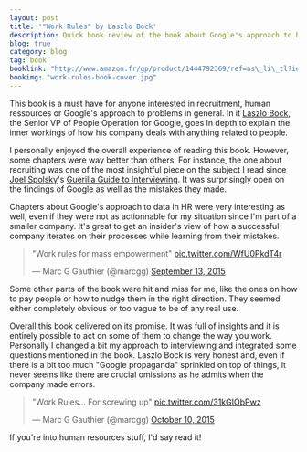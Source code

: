 ```yaml
---
layout: post
title: '"Work Rules" by Laszlo Bock'
description: Quick book review of the book about Google's approach to human ressources, from my point of view of developer involved in recruitment in a startup.
blog: true
category: blog
tag: book
booklink: "http://www.amazon.fr/gp/product/1444792369/ref=as\_li\_tl?ie=UTF8&camp=1642&creative=6746&creativeASIN=1444792369&linkCode=as2&tag=mg092-21"
bookimg: "work-rules-book-cover.jpg"
---
```


This book is a must have for anyone interested in recruitment, human ressources or Google's approach to problems in general. In it [Laszlo Bock][1], the  Senior VP of People Operation for Google, goes in depth to explain the inner workings of how his company deals with anything related to people.

I personally enjoyed the overall experience of reading this book. However, some chapters were way better than others. For instance, the one about recruiting was one of the most insightful piece on the subject I read since [Joel Spolsky][2]'s [Guerilla Guide to Interviewing][3]. It was surprisingly open on the findings of Google as well as the mistakes they made.

Chapters about Google's approach to data in HR were very interesting as well, even if they were not as actionnable for my situation since I'm part of a smaller company. It's great to get an insider's view of how a successful company iterates on their processes while learning from their mistakes.

<blockquote class="twitter-tweet" lang="en"><p lang="en" dir="ltr">&quot;Work rules for mass empowerment&quot; <a href="http://t.co/WfU0PkdT4r">pic.twitter.com/WfU0PkdT4r</a></p>&mdash; Marc G Gauthier (@marcgg) <a href="https://twitter.com/marcgg/status/643077064887803904">September 13, 2015</a></blockquote>

Some other parts of the book were hit and miss for me, like the ones on how to pay people or how to nudge them in the right direction. They seemed either completely obvious or too vague to be of any real use.

Overall this book delivered on its promise. It was full of insights and it is entirely possible to act on some of them to change the way you work. Personally I changed a bit my approach to interviewing and integrated some questions mentioned in the book. Laszlo Bock is very honest and, even if there is a bit too much "Google propaganda" sprinkled on top of things, it never seems like there are crucial omissions as he admits when the company made errors.

<blockquote class="twitter-tweet" lang="en"><p lang="en" dir="ltr">&quot;Work Rules... For screwing up&quot; <a href="http://t.co/31kGIObPwz">pic.twitter.com/31kGIObPwz</a></p>&mdash; Marc G Gauthier (@marcgg) <a href="https://twitter.com/marcgg/status/652838985660788736">October 10, 2015</a></blockquote>

If you're into human resources stuff, I'd say read it!

<script async src="//platform.twitter.com/widgets.js" charset="utf-8"></script>

[1]:	https://twitter.com/laszlobock2718
[2]:	https://en.wikipedia.org/wiki/Joel_Spolsky
[3]:	http://joelonsoftware.com/articles/GuerrillaInterviewing3.html